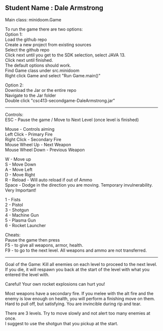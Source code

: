 ## Student Name  : Dale Armstrong  
  
Main class: minidoom.Game    
    
To run the game there are two options:    
Option 1:    
Load the github repo    
Create a new project from existing sources        
Select the github repo    
Click next until you get to the SDK selection, select JAVA 13.    
Click next until finished.  
The default options should work.   
Find Game class under src.minidoom    
Right click Game and select "Run Game.main()"     
    
Option 2:  
Download the Jar or the entire repo  
Navigate to the Jar folder  
Double click "csc413-secondgame-DaleArmstrong.jar"  
  
***************************************************************************  
Controls:  
ESC - Pause the game / Move to Next Level (once level is finished)   
        
Mouse - Controls aiming  
Left Click - Primary Fire  
Right Click - Secondary Fire   
Mouse Wheel Up - Next Weapon  
Mouse Wheel Down - Previous Weapon  
  
W - Move up  
S - Move Down  
A - Move Left  
D - Move Right  
R - Reload - Will auto reload if out of Ammo   
Space - Dodge in the direction you are moving. Temporary invulnerability.
        Very Important!
          
1 - Fists    
2 - Pistol    
3 - Shotgun    
4 - Machine Gun  
5 - Plasma Gun  
6 - Rocket Launcher  
   
Cheats:   
Pause the game then press    
F5 - to give all weapons, armor, health.   
F9 - to go to the next level. All weapons and ammo are not transferred.     
    
***************************************************************************    
Goal of the Game: Kill all enemies on each level to proceed to the next level.   
If you die, it will respawn you back at the start of the level with what you   
entered the level with.  
  
Careful! Your own rocket explosions can hurt you!       
     
Most weapons have a secondary fire. If you melee with the alt fire and the  
enemy is low enough on health, you will perform a finishing move on them.   
Hard to pull off, but satisfying. You are invincible during rip and tear.     
  
There are 3 levels. Try to move slowly and not alert too many enemies at once.   
I suggest to use the shotgun that you pickup at the start.